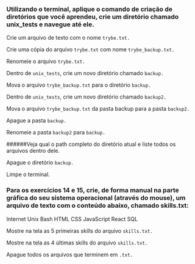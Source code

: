 ### Utilizando o terminal, aplique o comando de criação de diretórios que você aprendeu, crie um diretório chamado unix_tests e navegue até ele.

Crie um arquivo de texto com o nome `trybe.txt.`

Crie uma cópia do arquivo `trybe.txt` com nome `trybe_backup.txt.`

Renomeie o arquivo `trybe.txt.`

Dentro de `unix_tests`, crie um novo diretório chamado `backup.`

Mova o arquivo `trybe_backup.txt` para o diretório `backup.`

Dentro de `unix_tests`, crie um novo diretório chamado `backup2.`

Mova o arquivo `trybe_backup.txt` da pasta backup para a pasta `backup2.`

Apague a pasta `backup.`

Renomeie a pasta `backup2` para `backup.`

######Veja qual o path completo do diretório atual e liste todos os arquivos dentro dele.

Apague o diretório `backup.`

Limpe o terminal.

### Para os exercícios 14 e 15, crie, de forma manual na parte gráfica do seu sistema operacional (através do mouse), um arquivo de texto com o conteúdo abaixo, chamado skills.txt:

Internet
Unix
Bash
HTML
CSS
JavaScript
React
SQL

Mostre na tela as 5 primeiras skills do arquivo `skills.txt.`

Mostre na tela as 4 últimas skills do arquivo `skills.txt.`

Apague todos os arquivos que terminem em `.txt.`